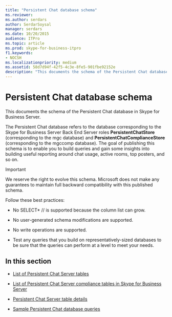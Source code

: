 ```yaml
---
title: "Persistent Chat database schema"
ms.reviewer: 
ms.author: serdars
author: SerdarSoysal
manager: serdars
ms.date: 10/20/2015
audience: ITPro
ms.topic: article
ms.prod: skype-for-business-itpro
f1.keywords:
- NOCSH
ms.localizationpriority: medium
ms.assetid: 58d7d94f-42f5-4c3e-8fe5-901fbe92152e
description: "This documents the schema of the Persistent Chat database in Skype for Business Server."
---
```


# Persistent Chat database schema
 
This documents the schema of the Persistent Chat database in Skype for Business Server.
  
The Persistent Chat database refers to the database corresponding to the Skype for Business Server Back End Server roles **PersistentChatStore** (corresponding to the mgc database) and **PersistentChatComplianceStore** (corresponding to the mgccomp database). The goal of publishing this schema is to enable you to build queries and gain some insights into building useful reporting around chat usage, active rooms, top posters, and so on.
  
> [!IMPORTANT]
> We reserve the right to evolve this schema. Microsoft does not make any guarantees to maintain full backward compatibility with this published schema. 
  
Follow these best practices:
  
- No SELECT\* // is supported because the column list can grow.
    
- No user-generated schema modifications are supported.
    
- No write operations are supported.
    
- Test any queries that you build on representatively-sized databases to be sure that the queries can perform at a level to meet your needs.
    
## In this section

- [List of Persistent Chat Server tables](list-of-persistent-chat-server-tables.md)
    
- [List of Persistent Chat Server compliance tables in Skype for Business Server](list-of-persistent-chat-server-compliance-tables.md)
    
- [Persistent Chat Server table details](persistent-chat-server-table-details.md)
    
- [Sample Persistent Chat database queries](sample-persistent-chat-database-queries.md)
    

